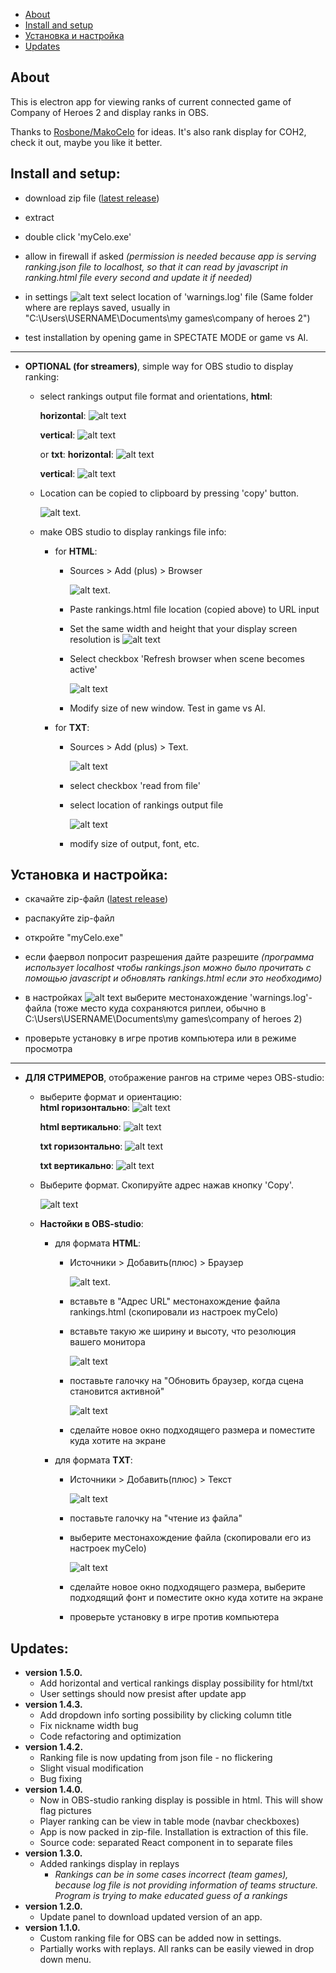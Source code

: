 <!-- # COH2 LAGGER BUG VERSION
Use <a id="raw-url" href="https://github.com/sepi4/myCeloJs/raw/ladderBug/sepi-celo%20Setup%20666.666.666.exe" > THIS </a> version until relic haven't fixed ladder bugs.  -->

- [About](#about)
- [Install and setup](#install)
- [Установка и настройка](#installRus)
- [Updates](#updates)


<a name="about"></a>

## About

This is electron app for viewing ranks of current connected game of Company of Heroes 2 and display ranks in OBS.

Thanks to <a id="raw-url" href="https://github.com/RosboneMako/MakoCelo">Rosbone/MakoCelo</a> for ideas. It's also rank display for COH2, check it out, maybe you like it better. 




<a name="install"></a>

## Install and setup:

- download zip file (<a id="raw-url" href="https://github.com/sepi4/myCeloJs/releases/latest">latest release</a>)
- extract
- double click 'myCelo.exe'
- allow in firewall if asked *(permission is needed because app is serving ranking.json file to localhost, so that it can read by javascript in ranking.html file every second and update it if needed)*

- in settings ![alt text](./readmeImages/settingsIcon.png "settings icon") select location of 'warnings.log' file (Same folder where are replays saved, usually in "C:\Users\USERNAME\Documents\my games\company of heroes 2\")
- test installation by opening game in SPECTATE MODE or game vs AI.
 <hr>

- **OPTIONAL (for streamers)**, simple way for OBS studio to display ranking:
    - select rankings output  file format and orientations, **html**:
    
        **horizontal**:
    ![alt text](./readmeImages/htmlOutputHorizontal.png "html") 

        **vertical**:
    ![alt text](./readmeImages/htmlOutput.png "html") 

        or **txt**:
        **horizontal**:
    ![alt text](./readmeImages/txtOutputHorizontal.png "html") 

        **vertical**:
    ![alt text](./readmeImages/txtOutput.png "html") 

    - Location can be copied to clipboard by pressing 'copy' button.

        ![alt text](./readmeImages/locationCopied.png "location copied"). 

    - make OBS studio to display rankings file info:
        - for **HTML**:
            - Sources > Add (plus) > Browser 
        
                ![alt text](./readmeImages/plusBrowser.png "+ browser"). 

            - Paste rankings.html file location (copied above) to URL input 
            - Set the same width and height that your display screen resolution is
                ![alt text](./readmeImages/urlPaste.png "url") 

            - Select checkbox 'Refresh browser when scene becomes active' 

                ![alt text](./readmeImages/refreshBrowser.png "refresh browser")

            - Modify size of new window. Test in game vs AI. 



        - for **TXT**:
            - Sources > Add (plus) > Text. 

                ![alt text](./readmeImages/plusText.png "+ text")

            - select checkbox 'read from file' 
            - select location of rankings output file 

                ![alt text](./readmeImages/readFromFile.png "read from file")

            - modify size of output, font, etc.  

<a name="installRus"></a>

## Установка и настройка:

- скачайте zip-файл (<a id="raw-url" href="https://github.com/sepi4/myCeloJs/releases/latest">latest release</a>)
- распакуйте zip-файл
- откройте "myCelo.exe"
- если фаервол попросит разрешения дайте разрешите *(программа использует localhost чтобы rankings.json можно было прочитать с помощью javascript и обновлять rankings.html если это необходимо)*

- в настройках ![alt text](./readmeImages/settingsIcon.png "settings icon") выберите местонахождение 'warnings.log'-файла (тоже место куда сохраняются риплеи, обычно в C:\Users\USERNAME\Documents\my games\company of heroes 2\) 
- проверьте установку в игре против компьютера или в режиме просмотра
<hr>

- **ДЛЯ СТРИМЕРОВ**, отображение рангов на стриме через OBS-studio:
    - выберите формат и ориентацию:    
       **html горизонтально**:
    ![alt text](./readmeImages/htmlOutputHorizontal.png "html") 

       **html вертикально**:
    ![alt text](./readmeImages/htmlOutput.png "html") 

       **txt горизонтально**:
    ![alt text](./readmeImages/txtOutputHorizontal.png "html") 

       **txt вертикально**:
    ![alt text](./readmeImages/txtOutput.png "html") 
    
    - Выберите формат. Скопируйте адрес нажав кнопку 'Copy'.

        ![alt text](./readmeImages/locationCopied.png "location copied")

    - **Настойки в OBS-studio**:
        - для формата **HTML**:
            - Источники > Добавить(плюс) > Браузер 
        
                ![alt text](./readmeImages/plusBrowserRus.png "+ browser"). 

            - вставьте в "Адрес URL" местонахождение файла rankings.html (скопировали из настроек myCelo)
            - вставьте такую же ширину и высоту, что резолюция вашего монитора

                ![alt text](./readmeImages/urlPasteRus.png "url") 

            - поставьте галочку на "Обновить браузер, когда сцена становится активной"
            
                ![alt text](./readmeImages/refreshBrowserRus.png "frame rate")

            - сделайте новое окно подходящего размера и поместите куда хотите на экране

        - для формата **TXT**:
            - Источники > Добавить(плюс) > Текст 
        
                ![alt text](./readmeImages/plusTextRus.png "+ text")

            - поставьте галочку на "чтение из файла" 
            - выберите местонахождение файла (скопировали его из настроек myCelo)

                ![alt text](./readmeImages/readFromFileRus.png "read from file")

            - сделайте новое окно подходящего размера, выберите подходящий фонт и поместите окно куда хотите на экране
            - проверьте установку в игре против компьютера 





<a name="updates"></a>

## Updates:

* **version 1.5.0.** 
    - Add horizontal and vertical rankings display possibility for html/txt
    - User settings should now presist after update app
* **version 1.4.3.** 
    - Add dropdown info sorting possibility by clicking column title
    - Fix nickname width bug
    - Code refactoring and optimization 
* **version 1.4.2.** 
    - Ranking file is now updating from json file - no flickering
    - Slight visual modification
    - Bug fixing
* **version 1.4.0.** 
    - Now in OBS-studio ranking display is possible in html. This will show flag pictures
    - Player ranking can be view in table mode (navbar checkboxes)
    - App is now packed in zip-file. Installation is extraction of this file. 
    - Source code: separated React component in to separate files
* **version 1.3.0.** 
    - Added rankings display in replays
        - _Rankings can be in some cases incorrect (team games), because log file is not providing information of teams structure. Program is trying to make educated guess of a rankings_
* **version 1.2.0.** 
    - Update panel to download updated version of an app.
* **version 1.1.0.** 
    - Custom ranking file for OBS can be added now in settings.    
    - Partially works with replays. All ranks can be easily viewed in drop down menu.





